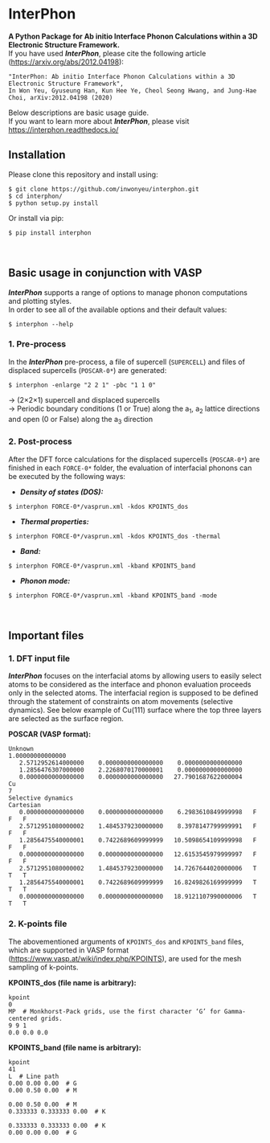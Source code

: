 # InterPhon
**A Python Package for Ab initio Interface Phonon Calculations within a 3D Electronic Structure Framework.**  
If you have used ***InterPhon***, please cite the following article (<https://arxiv.org/abs/2012.04198>):

```
"InterPhon: Ab initio Interface Phonon Calculations within a 3D Electronic Structure Framework", 
In Won Yeu, Gyuseung Han, Kun Hee Ye, Cheol Seong Hwang, and Jung-Hae Choi, arXiv:2012.04198 (2020)
```

Below descriptions are basic usage guide.  
If you want to learn more about ***InterPhon***, please visit <https://interphon.readthedocs.io/>
<br />


## Installation
Please clone this repository and install using:

```
$ git clone https://github.com/inwonyeu/interphon.git
$ cd interphon/
$ python setup.py install
```
Or install via pip:
```
$ pip install interphon
```
<br />

## Basic usage in conjunction with VASP
***InterPhon*** supports a range of options to manage phonon computations and plotting styles.  
In order to see all of the available options and their default values:

```
$ interphon --help
```

### 1. Pre-process
In the ***InterPhon*** pre-process, a file of supercell (`SUPERCELL`) and files of displaced supercells (`POSCAR-0*`) are generated:

```
$ interphon -enlarge "2 2 1" -pbc "1 1 0"
```

-> (2×2×1) supercell and displaced supercells  
-> Periodic boundary conditions (1 or True) along the a<sub>1</sub>, a<sub>2</sub> lattice directions and open (0 or False) along the a<sub>3</sub> direction

### 2. Post-process
After the DFT force calculations for the displaced supercells (`POSCAR-0*`) are finished in each `FORCE-0*` folder, the evaluation of interfacial phonons can be executed by the following ways:

- ***Density of states (DOS):***
```
$ interphon FORCE-0*/vasprun.xml -kdos KPOINTS_dos
```

- ***Thermal properties:***
```
$ interphon FORCE-0*/vasprun.xml -kdos KPOINTS_dos -thermal
```

- ***Band:***
```
$ interphon FORCE-0*/vasprun.xml -kband KPOINTS_band
```

- ***Phonon mode:***
```
$ interphon FORCE-0*/vasprun.xml -kband KPOINTS_band -mode
```
<br />

## Important files
### 1. DFT input file
***InterPhon*** focuses on the interfacial atoms by allowing users to easily select atoms to be considered as the interface and phonon evaluation proceeds only in the selected atoms. The interfacial region is supposed to be defined through the statement of constraints on atom movements (selective dynamics).
See below example of Cu(111) surface where the top three layers are selected as the surface region.

**POSCAR (VASP format):**
```
Unknown
1.00000000000000
   2.5712952614000000    0.0000000000000000    0.0000000000000000
   1.2856476307000000    2.2268070170000001    0.0000000000000000
   0.0000000000000000    0.0000000000000000   27.7901687622000004
Cu
7
Selective dynamics
Cartesian
   0.0000000000000000    0.0000000000000000    6.2983610849999998   F   F   F
   2.5712951080000002    1.4845379230000000    8.3978147799999991   F   F   F
   1.2856475540000001    0.7422689609999999   10.5098654109999998   F   F   F
   0.0000000000000000    0.0000000000000000   12.6153545979999997   F   F   F
   2.5712951080000002    1.4845379230000000   14.7267644020000006   T   T   T
   1.2856475540000001    0.7422689609999999   16.8249826169999999   T   T   T
   0.0000000000000000    0.0000000000000000   18.9121107990000006   T   T   T
```

### 2. K-points file
The abovementioned arguments of `KPOINTS_dos` and `KPOINTS_band` files, which are supported in VASP format (<https://www.vasp.at/wiki/index.php/KPOINTS>), are used for the mesh sampling of k-points.

**KPOINTS_dos (file name is arbitrary):**
```
kpoint
0
MP  # Monkhorst-Pack grids, use the first character ‘G’ for Gamma-centered grids.
9 9 1
0.0 0.0 0.0
```

**KPOINTS_band (file name is arbitrary):**
```
kpoint
41
L  # Line path
0.00 0.00 0.00  # G
0.00 0.50 0.00  # M

0.00 0.50 0.00  # M
0.333333 0.333333 0.00  # K

0.333333 0.333333 0.00  # K
0.00 0.00 0.00  # G
```
